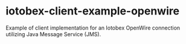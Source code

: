 # iotobex-client-example-openwire
Example of client implementation for an Iotobex OpenWire connection utilizing Java Message Service (JMS).
